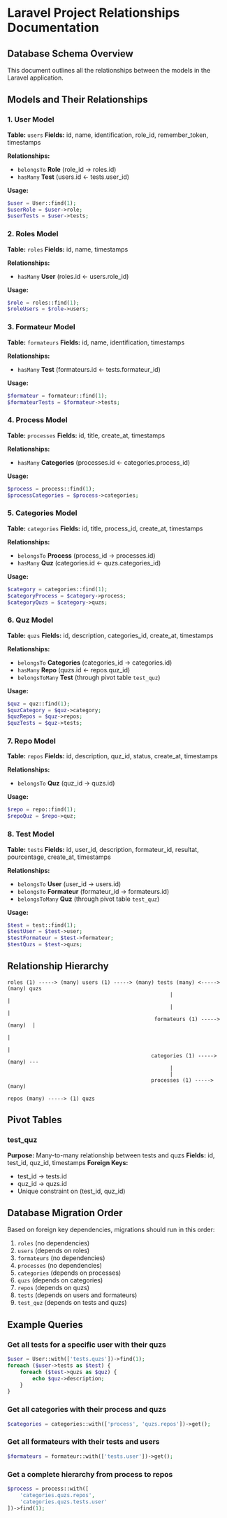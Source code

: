 # Laravel Project Relationships Documentation

## Database Schema Overview

This document outlines all the relationships between the models in the Laravel application.

## Models and Their Relationships

### 1. User Model
**Table:** `users`
**Fields:** id, name, identification, role_id, remember_token, timestamps

**Relationships:**
- `belongsTo` **Role** (role_id → roles.id)
- `hasMany` **Test** (users.id ← tests.user_id)

**Usage:**
```php
$user = User::find(1);
$userRole = $user->role;
$userTests = $user->tests;
```

### 2. Roles Model
**Table:** `roles`
**Fields:** id, name, timestamps

**Relationships:**
- `hasMany` **User** (roles.id ← users.role_id)

**Usage:**
```php
$role = roles::find(1);
$roleUsers = $role->users;
```

### 3. Formateur Model
**Table:** `formateurs`
**Fields:** id, name, identification, timestamps

**Relationships:**
- `hasMany` **Test** (formateurs.id ← tests.formateur_id)

**Usage:**
```php
$formateur = formateur::find(1);
$formateurTests = $formateur->tests;
```

### 4. Process Model
**Table:** `processes`
**Fields:** id, title, create_at, timestamps

**Relationships:**
- `hasMany` **Categories** (processes.id ← categories.process_id)

**Usage:**
```php
$process = process::find(1);
$processCategories = $process->categories;
```

### 5. Categories Model
**Table:** `categories`
**Fields:** id, title, process_id, create_at, timestamps

**Relationships:**
- `belongsTo` **Process** (process_id → processes.id)
- `hasMany` **Quz** (categories.id ← quzs.categories_id)

**Usage:**
```php
$category = categories::find(1);
$categoryProcess = $category->process;
$categoryQuzs = $category->quzs;
```

### 6. Quz Model
**Table:** `quzs`
**Fields:** id, description, categories_id, create_at, timestamps

**Relationships:**
- `belongsTo` **Categories** (categories_id → categories.id)
- `hasMany` **Repo** (quzs.id ← repos.quz_id)
- `belongsToMany` **Test** (through pivot table `test_quz`)

**Usage:**
```php
$quz = quz::find(1);
$quzCategory = $quz->category;
$quzRepos = $quz->repos;
$quzTests = $quz->tests;
```

### 7. Repo Model
**Table:** `repos`
**Fields:** id, description, quz_id, status, create_at, timestamps

**Relationships:**
- `belongsTo` **Quz** (quz_id → quzs.id)

**Usage:**
```php
$repo = repo::find(1);
$repoQuz = $repo->quz;
```

### 8. Test Model
**Table:** `tests`
**Fields:** id, user_id, description, formateur_id, resultat, pourcentage, create_at, timestamps

**Relationships:**
- `belongsTo` **User** (user_id → users.id)
- `belongsTo` **Formateur** (formateur_id → formateurs.id)
- `belongsToMany` **Quz** (through pivot table `test_quz`)

**Usage:**
```php
$test = test::find(1);
$testUser = $test->user;
$testFormateur = $test->formateur;
$testQuzs = $test->quzs;
```

## Relationship Hierarchy

```
roles (1) -----> (many) users (1) -----> (many) tests (many) <-----> (many) quzs
                                                    |                         |
                                                    |                         |
                                               formateurs (1) -----> (many)  |
                                                                              |
                                                                              |
                                              categories (1) -----> (many) ---
                                                    |
                                                    |
                                              processes (1) -----> (many)

repos (many) -----> (1) quzs
```

## Pivot Tables

### test_quz
**Purpose:** Many-to-many relationship between tests and quzs
**Fields:** id, test_id, quz_id, timestamps
**Foreign Keys:**
- test_id → tests.id
- quz_id → quzs.id
- Unique constraint on (test_id, quz_id)

## Database Migration Order

Based on foreign key dependencies, migrations should run in this order:
1. `roles` (no dependencies)
2. `users` (depends on roles)
3. `formateurs` (no dependencies)
4. `processes` (no dependencies)
5. `categories` (depends on processes)
6. `quzs` (depends on categories)
7. `repos` (depends on quzs)
8. `tests` (depends on users and formateurs)
9. `test_quz` (depends on tests and quzs)

## Example Queries

### Get all tests for a specific user with their quzs
```php
$user = User::with(['tests.quzs'])->find(1);
foreach ($user->tests as $test) {
    foreach ($test->quzs as $quz) {
        echo $quz->description;
    }
}
```

### Get all categories with their process and quzs
```php
$categories = categories::with(['process', 'quzs.repos'])->get();
```

### Get all formateurs with their tests and users
```php
$formateurs = formateur::with(['tests.user'])->get();
```

### Get a complete hierarchy from process to repos
```php
$process = process::with([
    'categories.quzs.repos',
    'categories.quzs.tests.user'
])->find(1);
```